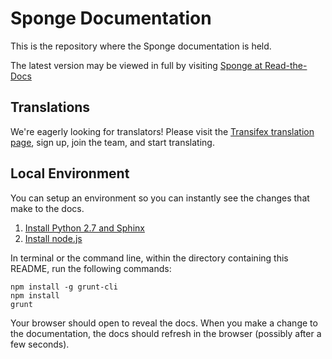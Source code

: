 # Sponge Documentation

This is the repository where the Sponge documentation is held.


The latest version may be viewed in full by visiting [Sponge at Read-the-Docs](https:/docs.spongepowered.org)

## Translations

We're eagerly looking for translators! Please visit the [Transifex translation page](https://www.transifex.com/projects/p/sponge-docs/), sign up, join the team, and start translating.

## Local Environment

You can setup an environment so you can instantly see the changes that make to the docs.

1. [Install Python 2.7 and Sphinx](http://sphinx-doc.org/latest/install.html)
2. [Install node.js](http://nodejs.org/download/)

In terminal or the command line, within the directory containing this README, run the following commands:

	npm install -g grunt-cli
	npm install
	grunt

Your browser should open to reveal the docs. When you make a change to the documentation, the docs should refresh in the browser (possibly after a few seconds).
